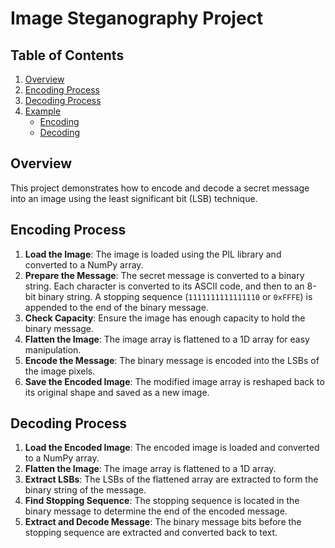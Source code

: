 # Image Steganography Project

## Table of Contents
1. [Overview](#overview)
2. [Encoding Process](#encoding-process)
3. [Decoding Process](#decoding-process)
4. [Example](#example)
   - [Encoding](#encoding)
   - [Decoding](#decoding)

## Overview
This project demonstrates how to encode and decode a secret message into an image using the least significant bit (LSB) technique.

## Encoding Process
1. **Load the Image**: The image is loaded using the PIL library and converted to a NumPy array.
2. **Prepare the Message**: The secret message is converted to a binary string. Each character is converted to its ASCII code, and then to an 8-bit binary string. A stopping sequence (`1111111111111110` or `0xFFFE`) is appended to the end of the binary message.
3. **Check Capacity**: Ensure the image has enough capacity to hold the binary message.
4. **Flatten the Image**: The image array is flattened to a 1D array for easy manipulation.
5. **Encode the Message**: The binary message is encoded into the LSBs of the image pixels.
6. **Save the Encoded Image**: The modified image array is reshaped back to its original shape and saved as a new image.

## Decoding Process
1. **Load the Encoded Image**: The encoded image is loaded and converted to a NumPy array.
2. **Flatten the Image**: The image array is flattened to a 1D array.
3. **Extract LSBs**: The LSBs of the flattened array are extracted to form the binary string of the message.
4. **Find Stopping Sequence**: The stopping sequence is located in the binary message to determine the end of the encoded message.
5. **Extract and Decode Message**: The binary message bits before the stopping sequence are extracted and converted back to text.
